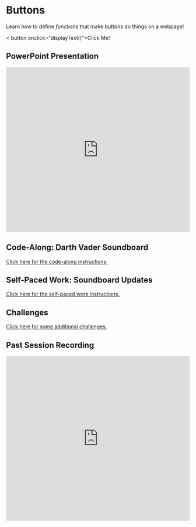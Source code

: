 # Buttons
Learn how to define _functions_ that make buttons do things on a webpage!

<
button onclick="displayText()">Click Me!</button>

<div id="textField" style="display: none;">
  This is the text that appears when you click the button.
</div>


<script>
    function displayText() {
  var text = document.getElementById("textField");
  text.style.display = "block";
}
    </script>

## PowerPoint Presentation
<iframe src='https://view.officeapps.live.com/op/embed.aspx?src=https://hylandtechclub.com/web-102/Buttons/Buttons.pptx' width='100%' height='450px' frameborder='0'></iframe>

## Code-Along: Darth Vader Soundboard
[Click here for the code-along instructions.](SoundboardCodeAlong.md)

## Self-Paced Work: Soundboard Updates
[Click here for the self-paced work instructions.](SelfPacedWork.md)

## Challenges
[Click here for some additional challenges.](Challenges.md)

## Past Session Recording
<iframe width="100%" height="450px" src="https://www.youtube.com/embed/QZ4Xf8K78dI" frameborder="0" allow="accelerometer; autoplay; clipboard-write; encrypted-media; gyroscope; picture-in-picture" allowfullscreen></iframe>
